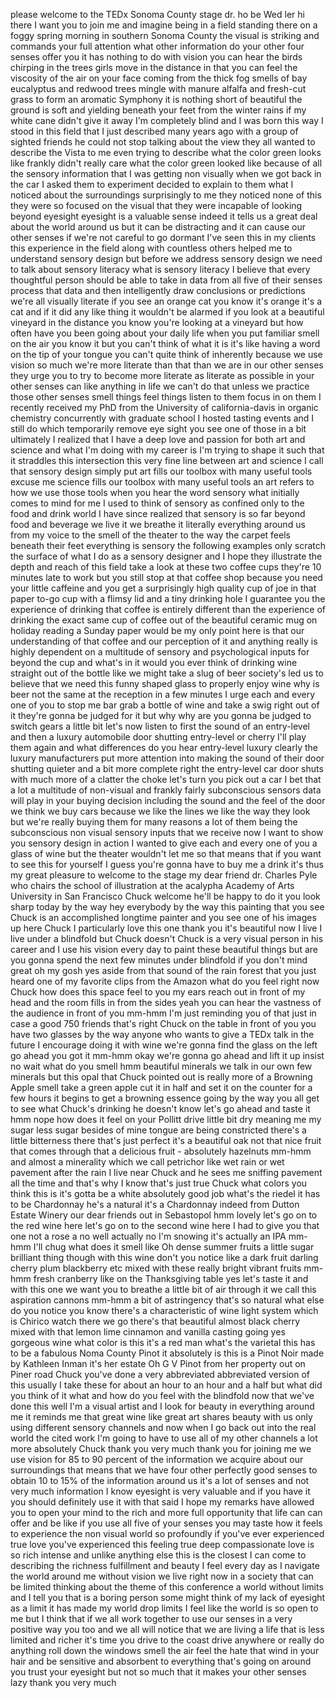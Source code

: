
please welcome to the TEDx Sonoma County
stage dr. ho be Wed ler
hi there I want you to join me and
imagine being in a field standing there
on a foggy spring morning in southern
Sonoma County the visual is striking and
commands your full attention what other
information do your other four senses
offer you it has nothing to do with
vision you can hear the birds chirping
in the trees girls move in the distance
in that you can feel the viscosity of
the air on your face coming from the
thick fog smells of bay eucalyptus and
redwood trees mingle with manure alfalfa
and fresh-cut grass to form an aromatic
Symphony it is nothing short of
beautiful the ground is soft and
yielding beneath your feet from the
winter rains if my white cane didn&#39;t
give it away I&#39;m completely blind and I
was born this way I stood in this field
that I just described many years ago
with a group of sighted friends he could
not stop talking about the view they all
wanted to describe the Vista to me even
trying to describe what the color green
looks like frankly didn&#39;t really care
what the color green looked like because
of all the sensory information that I
was getting non visually when we got
back in the car I asked them to
experiment decided to explain to them
what I noticed about the surroundings
surprisingly to me they noticed none of
this they were so focused on the visual
that they were incapable of looking
beyond eyesight eyesight is a valuable
sense indeed
it tells us a great deal about the world
around us but it can be distracting and
it can cause our other senses if we&#39;re
not careful to go
dormant I&#39;ve seen this in my clients
this experience in the field along with
countless others helped me to understand
sensory design but before we address
sensory design we need to talk about
sensory literacy what is sensory
literacy I believe that every thoughtful
person should be able to take in data
from all five of their senses process
that data and then intelligently draw
conclusions or predictions we&#39;re all
visually literate if you see an orange
cat you know it&#39;s orange it&#39;s a cat and
if it did any like thing it wouldn&#39;t be
alarmed if you look at a beautiful
vineyard in the distance you know you&#39;re
looking at a vineyard but how often have
you been going about your daily life
when you put familiar smell on the air
you know it but you can&#39;t think of what
it is it&#39;s like having a word on the tip
of your tongue you can&#39;t quite think of
inherently because we use vision so much
we&#39;re more literate than that than we
are in our other senses they urge you to
try to become more literate as literate
as possible in your other senses can
like anything in life we can&#39;t do that
unless we practice those other senses
smell things feel things listen to them
focus in on them I recently received my
PhD from the University of
california-davis in organic chemistry
concurrently with graduate school I
hosted tasting events and I still do
which temporarily remove eye sight you
see one of those in a bit ultimately I
realized that I have a deep love and
passion for both art and science and
what I&#39;m doing with my career is I&#39;m
trying to shape it such that it
straddles this intersection this very
fine line between art and science
I call that sensory design simply put
art fills our toolbox
with many useful tools excuse me science
fills our toolbox with many useful tools
an art refers to how we use those tools
when you hear the word sensory what
initially comes to mind for me I used to
think of sensory as confined only to the
food and drink world I have since
realized that sensory is so far beyond
food and beverage we live it we breathe
it literally everything around us from
my voice to the smell of the theater to
the way the carpet feels beneath their
feet
everything is sensory the following
examples only scratch the surface of
what I do as a sensory designer and I
hope they illustrate the depth and reach
of this field take a look at these two
coffee cups they&#39;re 10 minutes late to
work but you still stop at that coffee
shop because you need your little
caffeine and you get a surprisingly high
quality cup of joe in that paper to-go
cup with a flimsy lid and a tiny
drinking hole I guarantee you the
experience of drinking that coffee is
entirely different than the experience
of drinking the exact same cup of coffee
out of the beautiful ceramic mug on
holiday reading a Sunday paper would be
my only point here is that our
understanding of that coffee and our
perception of it and anything really is
highly dependent on a multitude of
sensory and psychological inputs for
beyond the cup and what&#39;s in it would
you ever think of drinking wine straight
out of the bottle like we might take a
slug of beer society&#39;s led us to believe
that we need this funny shaped glass to
properly enjoy wine why is beer not the
same at the reception in a few minutes I
urge each and every one of you to stop
me
bar grab a bottle of wine and take a
swig right out of it
they&#39;re gonna be judged for it but why
why are you gonna be judged to switch
gears a little bit let&#39;s now listen to
first the sound of an entry-level and
then a luxury automobile door shutting
entry-level or cherry I&#39;ll play them
again and what differences do you hear
entry-level luxury clearly the luxury
manufacturers put more attention into
making the sound of their door shutting
quieter and a bit more complete right
the entry-level car door shuts with much
more of a clatter the choke let&#39;s turn
you pick out a car I bet that a lot a
multitude of non-visual and frankly
fairly subconscious sensors data will
play in your buying decision including
the sound and the feel of the door we
think we buy cars because we like the
lines we like the way they look but
we&#39;re really buying them for many
reasons a lot of them being the
subconscious non visual sensory inputs
that we receive now I want to show you
sensory design in action I wanted to
give each and every one of you a glass
of wine but the theater wouldn&#39;t let me
so that means that if you want to see
this for yourself I guess you&#39;re gonna
have to buy me a drink
it&#39;s thus my great pleasure to welcome
to the stage my dear friend dr. Charles
Pyle who chairs the school of
illustration at the acalypha
Academy of Arts University in San
Francisco Chuck welcome he&#39;ll be happy
to do it you look sharp today by the way
hey everybody by the way this painting
that you see Chuck is an accomplished
longtime painter and you see one of his
images up here Chuck I particularly love
this one thank you it&#39;s beautiful now I
live I live under a blindfold but Chuck
doesn&#39;t Chuck is a very visual person in
his career and I use his vision every
day to paint these beautiful things but
are you gonna spend the next few minutes
under blindfold if you don&#39;t mind
great oh my gosh yes
aside from that sound of the rain forest
that you just heard one of my favorite
clips from the Amazon what do you feel
right now Chuck how does this space feel
to you my ears reach out in front of my
head and the room fills in from the
sides yeah you can hear the vastness of
the audience in front of you mm-hmm I&#39;m
just reminding you of that just in case
a good 750 friends that&#39;s right Chuck on
the table in front of you you have two
glasses by the way anyone who wants to
give a TEDx talk in the future I
encourage doing it with wine we&#39;re gonna
find the glass on the left go ahead you
got it mm-hmm okay we&#39;re gonna go ahead
and lift it up insist no wait what do
you smell
hmm beautiful minerals we talk in our
own few minerals but this opal that
Chuck pointed out is really more of a
Browning Apple smell take a green apple
cut it in half and set it on the counter
for a few hours it begins to get a
browning essence going by the way you
all get to see what Chuck&#39;s drinking he
doesn&#39;t know let&#39;s go ahead and taste it
hmm nope how does it feel on your
Pollitt drive little bit dry meaning me
my sugar less sugar besides of mine
tongue are being constricted there&#39;s a
little bitterness there that&#39;s just
perfect
it&#39;s a beautiful oak not that nice fruit
that comes through that a delicious
fruit - absolutely
hazelnuts mm-hmm and almost a minerality
which we call petrichor like wet rain or
wet pavement after the rain I live near
Chuck and he sees me sniffing pavement
all the time and that&#39;s why I know
that&#39;s just true Chuck what colors you
think this is it&#39;s gotta be a white
absolutely good job what&#39;s the riedel it
has to be Chardonnay he&#39;s a natural
it&#39;s a Chardonnay indeed from Dutton
Estate Winery our dear friends out in
Sebastopol hmm lovely let&#39;s go on to the
red wine here let&#39;s go on to the second
wine here
I had to give you that one not a rose a
no well actually no I&#39;m snowing it&#39;s
actually an IPA mm-hmm I&#39;ll chug
what does it smell like Oh
dense summer fruits a little sugar
brilliant thing though with this wine
don&#39;t you notice like a dark fruit
darling cherry plum blackberry etc mixed
with these really bright vibrant fruits
mm-hmm fresh cranberry like on the
Thanksgiving table yes let&#39;s taste it
and with this one we want you to breathe
a little bit of air through it we call
this aspiration cannons mm-hmm a bit of
astringency that&#39;s so natural what else
do you notice you know there&#39;s a
characteristic of wine light system
which is Chirico watch there we go
there&#39;s that beautiful almost black
cherry mixed with that lemon lime
cinnamon and vanilla casting going yes
gorgeous wine what color is this
it&#39;s a red man what&#39;s the varietal this
has to be a fabulous Noma County Pinot
it absolutely is this is a Pinot Noir
made by Kathleen Inman
it&#39;s her estate Oh G V Pinot from her
property out on Piner road Chuck you&#39;ve
done a very abbreviated abbreviated
version of this usually I take these for
about an hour to an hour and a half but
what did you think of it what and how do
you feel with the blindfold now that
we&#39;ve done this well I&#39;m a visual artist
and I look for beauty in everything
around me it reminds me that great wine
like great art shares beauty with us
only using different sensory channels
and now when I go back out into the real
world the cited work I&#39;m going to have
to use all of my other channels a lot
more absolutely Chuck thank you very
much thank you for joining me we use
vision for 85 to 90 percent of the
information we acquire about our
surroundings that means that we have
four other perfectly good senses to
obtain 10 to 15% of the information
around us it&#39;s a lot of senses and not
very much information I know eyesight is
very valuable and if you have it you
should definitely use it with that said
I hope my remarks have allowed you to
open your mind to the rich and more full
opportunity that life can can offer and
be like if you use all five of your
senses
you may taste how it feels to experience
the non visual world so profoundly if
you&#39;ve ever experienced true love you&#39;ve
experienced this feeling true deep
compassionate love is so rich intense
and unlike anything else
this is the closest I can come to
describing the richness fulfillment and
beauty I feel every day
as I navigate the world around me
without vision we live right now in a
society that can be limited thinking
about the theme of this conference a
world without limits and I tell you that
is a boring person some might think of
my lack of eyesight as a limit it has
made my world drop limits I feel like
the world is so open to me but I think
that if we all work together to use our
senses in a very positive way you too
and we all will notice that we are
living a life that is less limited and
richer it&#39;s time you drive to the coast
drive anywhere or really do anything
roll down the windows smell the air feel
the hate that wind in your hair and be
sensitive and absorbent to everything
that&#39;s going on around you trust your
eyesight but not so much that it makes
your other senses lazy thank you very
much
